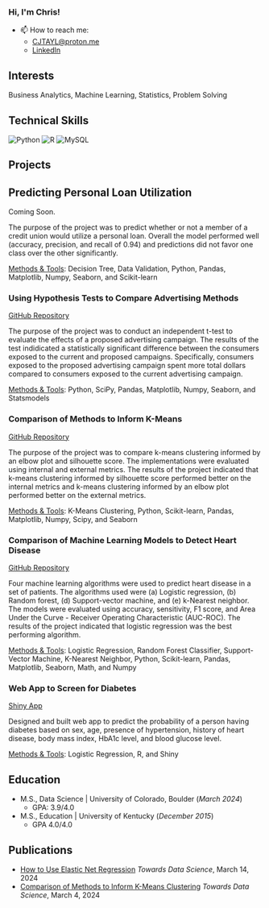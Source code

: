 ### Hi, I'm Chris!

- 📫 How to reach me:
  - CJTAYL@proton.me
  - [LinkedIn](https://www.linkedin.com/in/christopher-taylor-4b476a34/)

## Interests
Business Analytics, Machine Learning, Statistics, Problem Solving

## Technical Skills
![Python](https://img.shields.io/badge/python-3670A0?style=for-the-badge&logo=python&logoColor=ffdd54)
![R](https://img.shields.io/badge/r-%23276DC3.svg?style=for-the-badge&logo=r&logoColor=white)
![MySQL](https://img.shields.io/badge/mysql-4479A1.svg?style=for-the-badge&logo=mysql&logoColor=white)

## Projects

## Predicting Personal Loan Utilization 

Coming Soon.

The purpose of the project was to predict whether or not a member of a credit union would utilize a personal loan. Overall the model performed well (accuracy, precision, and recall of 0.94) and predictions did not favor one class over the other significantly.

<ins>Methods & Tools</ins>: Decision Tree, Data Validation, Python, Pandas, Matplotlib, Numpy, Seaborn, and Scikit-learn

### Using Hypothesis Tests to Compare Advertising Methods 

[GitHub Repository](https://github.com/CJTAYL/ab_testing)

The purpose of the project was to conduct an independent t-test to evaluate the effects of a proposed advertising campaign. The results of the test indidicated a statistically significant difference between the consumers exposed to the current and proposed campaigns. Specifically, consumers exposed to the proposed advertising campaign spent more total dollars compared to consumers exposed to the current advertising campaign. 

<ins>Methods & Tools</ins>: Python, SciPy, Pandas, Matplotlib, Numpy, Seaborn, and Statsmodels

### Comparison of Methods to Inform K-Means 

[GitHub Repository](https://github.com/CJTAYL/kmeans_comparison)

The purpose of the project was to compare k-means clustering informed by an elbow plot and silhouette score. The implementations were evaluated using internal and external metrics. The results of the project indicated that k-means clustering informed by silhouette score performed better on the internal metrics and k-means clustering informed by an elbow plot performed better on the external metrics. 

<ins>Methods & Tools</ins>: K-Means Clustering, Python, Scikit-learn, Pandas, Matplotlib, Numpy, Scipy, and Seaborn

### Comparison of Machine Learning Models to Detect Heart Disease 

[GitHub Repository](https://github.com/CJTAYL/heart_disease)

Four machine learning algorithms were used to predict heart disease in a set of patients. The algorithms used were (a) Logistic regression, (b) Random forest, (d) Support-vector machine, and (e) k-Nearest neighbor. The models were evaluated using accuracy, sensitivity, F1 score, and Area Under the Curve - Receiver Operating Characteristic (AUC-ROC). The results of the project indicated that logistic regression was the best performing algorithm.

<ins>Methods & Tools</ins>: Logistic Regression, Random Forest Classifier, Support-Vector Machine, K-Nearest Neighbor, Python, Scikit-learn, Pandas, Matplotlib, Seaborn, Math, and Numpy

### Web App to Screen for Diabetes 

[Shiny App](https://shorturl.at/ntxVX) 

Designed and built web app to predict the probability of a person having diabetes based on sex, age, presence of hypertension, history of heart disease, body mass index, HbA1c level, and blood glucose level. 

<ins>Methods & Tools</ins>: Logistic Regression, R, and Shiny

## Education
- M.S., Data Science | University of Colorado, Boulder (_March 2024_)
  - GPA: 3.9/4.0
- M.S., Education | University of Kentucky (_December 2015_)
  - GPA 4.0/4.0
    
## Publications
- [How to Use Elastic Net Regression](https://shorturl.at/ikKP7) *Towards Data Science*, March 14, 2024
- [Comparison of Methods to Inform K-Means Clustering](https://shorturl.at/syR56) *Towards Data Science*, March 4, 2024


